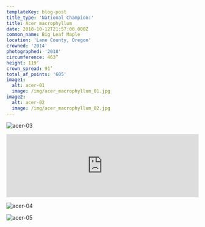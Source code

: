 ```yaml
---
templateKey: blog-post
title_type: 'National Champion:'
title: Acer macrophyllum
date: 2018-10-12T21:57:00.000Z
common_name: Big Leaf Maple
location: 'Lane County, Oregon'
crowned: '2014'
photographed: '2018'
circumference: 463”
height: 119’
crown_spread: 91’
total_af_points: '605'
image1:
  alt: acer-01
  image: /img/acer_macrophyllum_01.jpg
image2:
  alt: acer-02
  image: /img/acer_macrophyllum_02.jpg
---
```

![acer-03](/img/acer_macrophyllum_03.jpg "acer-03")

<iframe width="100%" height="166" scrolling="no" frameborder="no" allow="autoplay" src="https://soundcloud.com/user-954267106/big-leaf-maple"></iframe>

![acer-04](/img/acer_macrophyllum_04.jpg "acer-04")

![acer-05](/img/acer_macrophyllum_05.jpg "acer-05")
